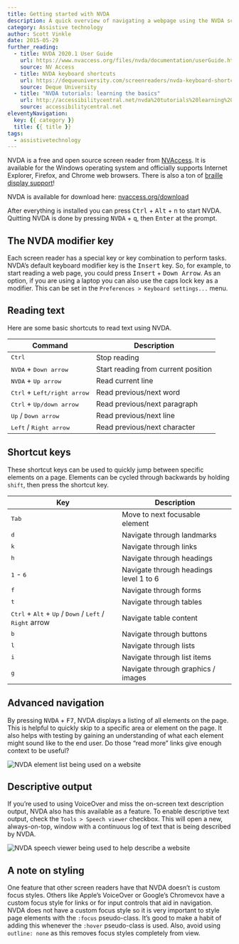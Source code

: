 ```yaml
---
title: Getting started with NVDA
description: A quick overview of navigating a webpage using the NVDA screen reader.
category: Assistive technology
author: Scott Vinkle
date: 2015-05-29
further_reading:
  - title: NVDA 2020.1 User Guide
    url: https://www.nvaccess.org/files/nvda/documentation/userGuide.html
    source: NV Access
  - title: NVDA keyboard shortcuts
    url: https://dequeuniversity.com/screenreaders/nvda-keyboard-shortcuts
    source: Deque University
  - title: "NVDA tutorials: learning the basics"
    url: http://accessibilitycentral.net/nvda%20tutorials%20learning%20the%20basics.html
    source: accessibilitycentral.net
eleventyNavigation:
  key: {{ category }}
  title: {{ title }}
tags:
  - assistivetechnology
---
```


NVDA is a free and open source screen reader from [NVAccess](https://www.nvaccess.org/). It is available for the Windows operating system and officially supports Internet Explorer, Firefox, and Chrome web browsers. There is also a ton of [braille display support](https://www.nvaccess.org/files/nvda/documentation/userGuide.html?#SupportedBrailleDisplays)!

NVDA is available for download here: [nvaccess.org/download](https://www.nvaccess.org/download/)

After everything is installed you can press <kbd>Ctrl</kbd> + <kbd>Alt</kbd> + <kbd>n</kbd> to start NVDA. Quitting NVDA is done by pressing <kbd>NVDA</kbd> + <kbd>q</kbd>, then <kbd>Enter</kbd> at the prompt.


## The NVDA modifier key

Each screen reader has a special key or key combination to perform tasks. NVDA’s default keyboard modifier key is the <kbd>Insert</kbd> key. So, for example, to start reading a web page, you could press <kbd>Insert</kbd> + <kbd>Down Arrow</kbd>. As an option, if you are using a laptop you can also use the caps lock key as a modifier. This can be set in the `Preferences > Keyboard settings...` menu.


## Reading text

Here are some basic shortcuts to read text using NVDA.

Command | Description
--------|------------
<kbd>Ctrl</kbd> | Stop reading
<kbd>NVDA</kbd> + <kbd>Down arrow</kbd> | Start reading from current position
<kbd>NVDA</kbd> + <kbd>Up arrow</kbd> | Read current line
<kbd>Ctrl</kbd> + <kbd>Left/right arrow</kbd> | Read previous/next word
<kbd>Ctrl</kbd> + <kbd>Up/down arrow</kbd> | Read previous/next paragraph
<kbd>Up</kbd> / <kbd>Down arrow</kbd> | Read previous/next line
<kbd>Left</kbd> / <kbd>Right arrow</kbd> | Read previous/next character


## Shortcut keys

These shortcut keys can be used to quickly jump between specific elements on a page. Elements can be cycled through backwards by holding `shift`, then press the shortcut key.

Key | Description
--------|------------
<kbd>Tab</kbd> | Move to next focusable element
<kbd>d</kbd> | Navigate through landmarks
<kbd>k</kbd> | Navigate through links
<kbd>h</kbd> | Navigate through headings
<kbd>1</kbd> - <kbd>6</kbd> | Navigate through headings level 1 to 6
<kbd>f</kbd> | Navigate through forms
<kbd>t</kbd> | Navigate through tables
<kbd>Ctrl</kbd> + <kbd>Alt</kbd> + <kbd>Up</kbd> / <kbd>Down</kbd> / <kbd>Left</kbd> / <kbd>Right</kbd> arrow | Navigate table content
<kbd>b</kbd> | Navigate through buttons
<kbd>l</kbd> | Navigate through lists
<kbd>i</kbd> | Navigate through list items
<kbd>g</kbd> | Navigate through graphics / images


## Advanced navigation

By pressing <kbd>NVDA</kbd> + <kbd>F7</kbd>, NVDA displays a listing of all elements on the page. This is helpful to quickly skip to a specific area or element on the page. It also helps with testing by gaining an understanding of what each element might sound like to the end user. Do those “read more” links give enough context to be useful?

![NVDA element list being used on a website](https://cloud.githubusercontent.com/assets/1392632/7968990/04d5fb78-0a02-11e5-9139-128f05ee9458.png)


## Descriptive output

If you’re used to using VoiceOver and miss the on-screen text description output, NVDA also has this available as a feature. To enable descriptive text output, check the `Tools > Speech viewer` checkbox. This will open a new, always-on-top, window with a continuous log of text that is being described by NVDA.

![NVDA speech viewer being used to help describe a website](https://cloud.githubusercontent.com/assets/1392632/7968993/0fcd841a-0a02-11e5-9cc7-b316eb509707.png)


## A note on styling

One feature that other screen readers have that NVDA doesn’t is custom focus styles. Others like Apple’s VoiceOver or Google’s Chromevox have a custom focus style for links or for input controls that aid in navigation. NVDA does not have a custom focus style so it is very important to style page elements with the `:focus` pseudo-class. It’s good to make a habit of adding this whenever the `:hover` pseudo-class is used. Also, avoid using `outline: none` as this removes focus styles completely from view.
